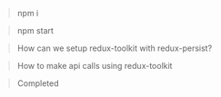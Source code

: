 > npm i

> npm start

> How can we setup redux-toolkit with redux-persist?

> How to make api calls using redux-toolkit

> Completed
